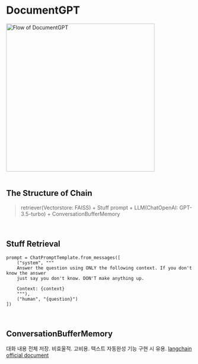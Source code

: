 # DocumentGPT

<img src="https://github.com/user-attachments/assets/8bf05058-e21f-4d2f-975e-f75f513a36b9" alt="Flow of DocumentGPT" width="400" />

<br>
<br>

## The Structure of Chain

> retriever(Vectorstore: FAISS) + Stuff prompt + LLM(ChatOpenAI: GPT-3.5-turbo) + ConversationBufferMemory

<br>

## Stuff Retrieval

```
prompt = ChatPromptTemplate.from_messages([
    ("system", """
    Answer the question using ONLY the following context. If you don't know the answer
    just say you don't know. DON'T make anything up.

    Context: {context}
    """),
    ("human", "{question}")
])
```

<br>

## ConversationBufferMemory
대화 내용 전체 저장. 비효울적. 고비용. 텍스트 자동완성 기능 구현 시 유용.
[langchain official document](https://python.langchain.com/api_reference/langchain/memory/langchain.memory.buffer.ConversationBufferMemory.html#conversationbuffermemory)

<br>
<br>
<br>

